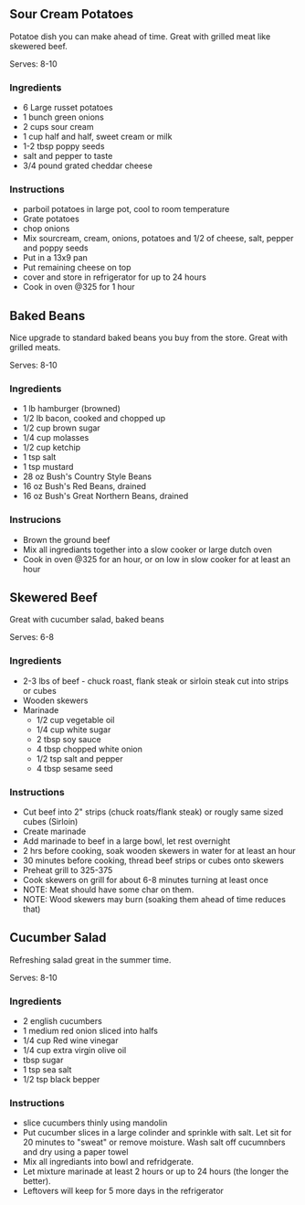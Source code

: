 #


## Sour Cream Potatoes

Potatoe dish you can make ahead of time.  Great with grilled meat like skewered beef.  

Serves: 8-10 

### Ingredients

* 6 Large russet potatoes
* 1 bunch green onions
* 2 cups sour cream
* 1 cup half and half, sweet cream or milk
* 1-2 tbsp poppy seeds
* salt and pepper to taste
* 3/4 pound grated cheddar cheese

### Instructions

- parboil potatoes in large pot, cool to room temperature
- Grate potatoes 
- chop onions
- Mix sourcream, cream, onions, potatoes and 1/2 of cheese, salt, pepper and poppy seeds
- Put in a 13x9 pan
- Put remaining cheese on top
- cover and store in refrigerator for up to 24 hours
- Cook in oven @325 for 1 hour

## Baked Beans

Nice upgrade to standard baked beans you buy from the store.  Great with grilled meats.

Serves: 8-10 

### Ingredients

* 1 lb hamburger (browned)
* 1/2 lb bacon, cooked and chopped up
* 1/2 cup brown sugar
* 1/4 cup molasses
* 1/2 cup ketchip
* 1 tsp salt
* 1 tsp mustard
* 28 oz Bush's Country Style Beans
* 16 oz Bush's Red Beans, drained
* 16 oz Bush's Great Northern Beans, drained

### Instrucions
- Brown the ground beef
- Mix all ingrediants together into a slow cooker or large dutch oven
- Cook in oven @325 for an hour, or on low in slow cooker for at least an hour

## Skewered Beef

Great with cucumber salad, baked beans

Serves: 6-8

### Ingredients

* 2-3 lbs of beef - chuck roast, flank steak or sirloin steak cut into strips or cubes
* Wooden skewers
* Marinade
  * 1/2 cup vegetable oil
  * 1/4 cup white sugar
  * 2 tbsp soy sauce
  * 4 tbsp chopped white onion
  * 1/2 tsp salt and pepper
  * 4 tbsp sesame seed

### Instructions

* Cut beef into 2" strips (chuck roats/flank steak) or rougly same sized cubes (Sirloin)
* Create marinade 
* Add marinade to beef in a large bowl, let rest overnight
* 2 hrs before cooking, soak wooden skewers in water for at least an hour
* 30 minutes before cooking, thread beef strips or cubes onto skewers
* Preheat grill to 325-375
* Cook skewers on grill for about 6-8 minutes turning at least once
* NOTE: Meat should have some char on them.  
* NOTE: Wood skewers may burn (soaking them ahead of time reduces that) 

## Cucumber Salad

Refreshing salad great in the summer time.

Serves: 8-10

### Ingredients
* 2 english cucumbers
* 1 medium red onion sliced into halfs
* 1/4 cup Red wine vinegar
* 1/4 cup extra virgin olive oil
* tbsp sugar
* 1 tsp sea salt
* 1/2 tsp black bepper

### Instructions
* slice cucumbers thinly using mandolin
* Put cucumber slices in a large colinder and sprinkle with salt.  Let sit for 20 minutes to "sweat" or remove moisture.  Wash salt off cucumnbers and dry using a paper towel
* Mix all ingrediants into bowl and refridgerate.  
* Let mixture marinade at least 2 hours or up to 24 hours (the longer the better).
* Leftovers will keep for 5 more days in the refrigerator